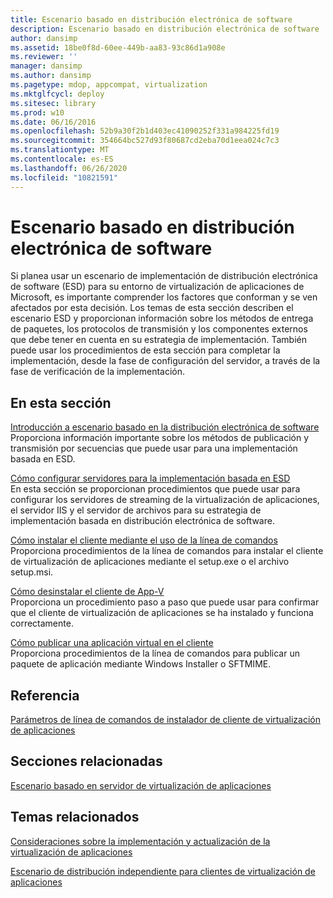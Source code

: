 ```yaml
---
title: Escenario basado en distribución electrónica de software
description: Escenario basado en distribución electrónica de software
author: dansimp
ms.assetid: 18be0f8d-60ee-449b-aa83-93c86d1a908e
ms.reviewer: ''
manager: dansimp
ms.author: dansimp
ms.pagetype: mdop, appcompat, virtualization
ms.mktglfcycl: deploy
ms.sitesec: library
ms.prod: w10
ms.date: 06/16/2016
ms.openlocfilehash: 52b9a30f2b1d403ec41090252f331a984225fd19
ms.sourcegitcommit: 354664bc527d93f80687cd2eba70d1eea024c7c3
ms.translationtype: MT
ms.contentlocale: es-ES
ms.lasthandoff: 06/26/2020
ms.locfileid: "10821591"
---
```

# Escenario basado en distribución electrónica de software


Si planea usar un escenario de implementación de distribución electrónica de software (ESD) para su entorno de virtualización de aplicaciones de Microsoft, es importante comprender los factores que conforman y se ven afectados por esta decisión. Los temas de esta sección describen el escenario ESD y proporcionan información sobre los métodos de entrega de paquetes, los protocolos de transmisión y los componentes externos que debe tener en cuenta en su estrategia de implementación. También puede usar los procedimientos de esta sección para completar la implementación, desde la fase de configuración del servidor, a través de la fase de verificación de la implementación.

## En esta sección


<a href="" id="electronic-software-distribution-based-scenario-overview"></a>[Introducción a escenario basado en la distribución electrónica de software](electronic-software-distribution-based-scenario-overview.md)  
Proporciona información importante sobre los métodos de publicación y transmisión por secuencias que puede usar para una implementación basada en ESD.

<a href="" id="how-to-configure-servers-for-esd-based-deployment"></a>[Cómo configurar servidores para la implementación basada en ESD](how-to-configure-servers-for-esd-based-deployment.md)  
En esta sección se proporcionan procedimientos que puede usar para configurar los servidores de streaming de la virtualización de aplicaciones, el servidor IIS y el servidor de archivos para su estrategia de implementación basada en distribución electrónica de software.

<a href="" id="how-to-install-the-client-by-using-the-command-line"></a>[Cómo instalar el cliente mediante el uso de la línea de comandos](how-to-install-the-client-by-using-the-command-line-new.md)  
Proporciona procedimientos de la línea de comandos para instalar el cliente de virtualización de aplicaciones mediante el setup.exe o el archivo setup.msi.

<a href="" id="how-to-uninstall-the-app-v-client"></a>[Cómo desinstalar el cliente de App-V](how-to-uninstall-the-app-v-client.md)  
Proporciona un procedimiento paso a paso que puede usar para confirmar que el cliente de virtualización de aplicaciones se ha instalado y funciona correctamente.

<a href="" id="how-to-publish-a-virtual-application-on-the-client"></a>[Cómo publicar una aplicación virtual en el cliente](how-to-publish-a-virtual-application-on-the-client.md)  
Proporciona procedimientos de la línea de comandos para publicar un paquete de aplicación mediante Windows Installer o SFTMIME.

## Referencia


[Parámetros de línea de comandos de instalador de cliente de virtualización de aplicaciones](application-virtualization-client-installer-command-line-parameters.md)

## Secciones relacionadas


[Escenario basado en servidor de virtualización de aplicaciones](application-virtualization-server-based-scenario.md)

## Temas relacionados


[Consideraciones sobre la implementación y actualización de la virtualización de aplicaciones](application-virtualization-deployment-and-upgrade-considerations.md)

[Escenario de distribución independiente para clientes de virtualización de aplicaciones](stand-alone-delivery-scenario-for-application-virtualization-clients.md)

 

 





